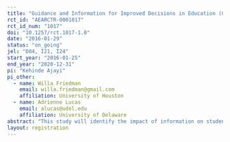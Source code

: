 ```yaml
---
title: "Guidance and Information for Improved Decisions in Education (GUIIDE)"
rct_id: "AEARCTR-0001017"
rct_id_num: "1017"
doi: "10.1257/rct.1017-1.0"
date: "2016-01-29"
status: "on_going"
jel: "D84, I21, I24"
start_year: "2016-01-25"
end_year: "2020-12-31"
pi: "Kehinde Ajayi"
pi_other:
  - name: Willa Friedman
    email: willa.friedman@gmail.com
    affiliation: University of Houston
  - name: Adrienne Lucas
    email: alucas@udel.edu
    affiliation: University of Delaware
abstract: "This study will identify the impact of information on students' decision making and demand for education. We will provide students in 600 randomly selected Ghanaian junior high schools with information about senior high school application strategies, selectivity, and exit exam performance. We will then examine changes in their beliefs, subsequent senior high school application and enrollment decisions, and educational attainment, identifying how access to information impacts student welfare. We will also evaluate the cost-effectiveness of providing information directly to parents relative to targeting only students and teachers."
layout: registration
---
```


